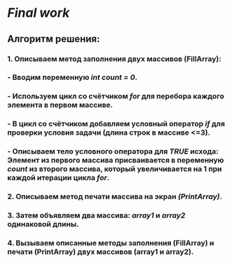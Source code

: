 # *Final work*
## Алгоритм решения:
### 1. Описываем метод заполнения двух массивов (FillArray):
### - Вводим переменную *int count = 0*.
### - Используем цикл со счётчиком *for* для перебора каждого элемента в первом массиве.
### - В цикл со счётчиком добавляем условный оператор *if* для проверки условия задачи (длина строк в массиве <=3).
### - Описываем тело условного оператора для *TRUE* исхода: Элемент из первого массива присваивается в переменную *count* из второго массива, который увеличивается на 1 при каждой итерации цикла *for*.
### 2. Описываем метод печати массива на экран *(PrintArray)*.
### 3. Затем объявляем два массива: *array1* и *array2* одинаковой длины.
### 4. Вызываем описанные методы заполнения (FillArray) и печати (PrintArray) двух массивов (array1 и array2).